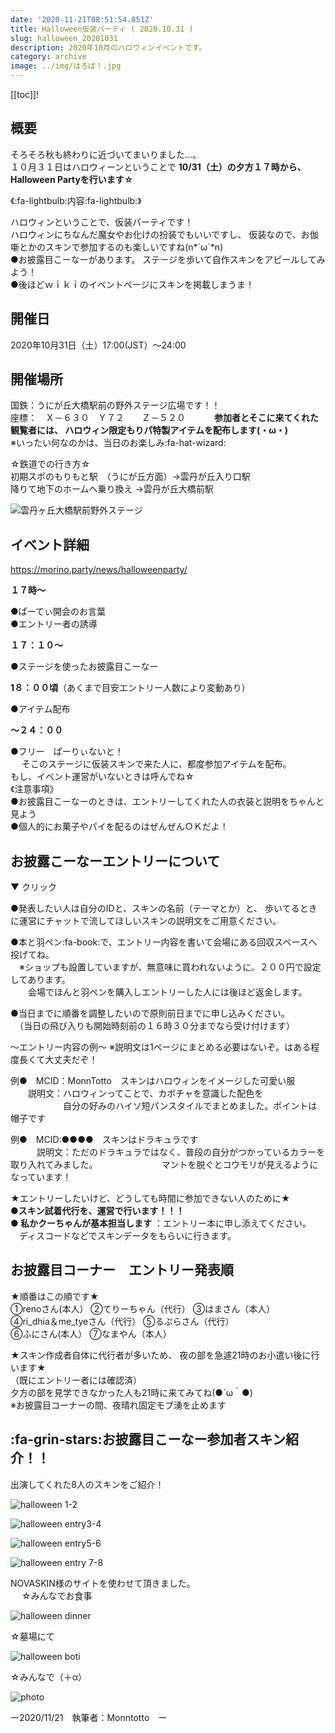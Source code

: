 ```yaml
---
date: '2020-11-21T08:51:54.851Z'
title: Halloween仮装パーティ ( 2020.10.31 )
slug: halloween_20201031
description: 2020年10月のハロウィンイベントです。
category: archive
image: ../img/はろぱ！.jpg
---
```

[[toc]]!

## 概要

そろそろ秋も終わりに近づいてまいりました…。  
１０月３１日はハロウィーンということで **10/31（土）の夕方１７時から、Halloween Partyを行います☆**

《:fa-lightbulb:内容:fa-lightbulb:》

ハロウィンということで、仮装パーティです！  
ハロウィンにちなんだ魔女やお化けの扮装でもいいですし、 仮装なので、お伽噺とかのスキンで参加するのも楽しいですね(n*´ω`*n)  
●お披露目こーなーがあります。 ステージを歩いて自作スキンをアピールしてみよう！  
●後ほどｗｉｋｉのイベントページにスキンを掲載しまうま！

## 開催日

2020年10月31日（土）17:00(JST）～24:00

## 開催場所

国鉄：うにが丘大橋駅前の野外ステージ広場です！！  
座標：　Ｘ－６３０　Ｙ７２　　Ｚ－５２０　　　
**参加者とそこに来てくれた観覧者には、 ハロウィン限定もりパ特製アイテムを配布します(・ω・)**  
※いったい何なのかは、当日のお楽しみ:fa-hat-wizard:

☆鉄道での行き方☆  
初期スポのもりもと駅　（うにが丘方面）→雲丹が丘入り口駅  
降りて地下のホームへ乗り換え →雲丹が丘大橋前駅

![雲丹ヶ丘大橋駅前野外ステージ](/img/2020-10-29_23.43.35.png "雲丹ヶ丘大橋駅前野外ステージ")

## イベント詳細

https://morino.party/news/halloweenparty/

**１７時～** 

●ぱーてぃ開会のお言葉  
●エントリー者の誘導 

**１７：１０～** 

●ステージを使ったお披露目こーなー 

**1８：００頃**（あくまで目安エントリー人数により変動あり） 

●アイテム配布 

**～２４：００** 

●フリー　ぱーりぃないと！  
　
そこのステージに仮装スキンで来た人に、都度参加アイテムを配布。  
もし、イベント運営がいないときは呼んでね☆  
《注意事項》  
●お披露目こーなーのときは、エントリーしてくれた人の衣装と説明をちゃんと見よう  
●個人的にお菓子やパイを配るのはぜんぜんＯＫだよ！

## お披露こーなーエントリーについて

▼ クリック

●発表したい人は自分のIDと、スキンの名前（テーマとか）と、 歩いてるときに運営にチャットで流してほしいスキンの説明文をご用意ください。

●本と羽ペン:fa-book:で、エントリー内容を書いて会場にある回収スペースへ投げてね。  
　※ショップも設置していますが、無意味に買われないように、２００円で設定してあります。  
　　会場でほんと羽ペンを購入しエントリーした人には後ほど返金します。

●当日までに順番を調整したいので原則前日までに申し込みください。  
　（当日の飛び入りも開始時刻前の１６時３０分までなら受け付けます）

～エントリー内容の例～ ※説明文は1ページにまとめる必要はないぞ。はある程度長くて大丈夫だぞ！

例●　MCID：MonnTotto　スキンはハロウィンをイメージした可愛い服  
　　説明文：ハロウィンってことで、カボチャを意識した配色を  
　　　　　　自分の好みのハイソ短パンスタイルでまとめました。ポイントは帽子です

例●　MCID:●●●●　スキンはドラキュラです 　　　\
　　　説明文：ただのドラキュラではなく、普段の自分がつかっているカラーを取り入れてみました。 　　　　　　　マントを脱ぐとコウモリが見えるようになっています！

★エントリーしたいけど、どうしても時間に参加できない人のために★  
**●スキン試着代行を、運営で行います！！！**  
**● 私かクーちゃんが基本担当します** ：エントリー本に申し添えてください。  
　ディスコードなどでスキンデータをもらいに行きます。

## お披露目コーナー　エントリー発表順

★順番はこの順です★  
①renoさん(本人） ②てりーちゃん（代行） ③はまさん（本人）  
④ri_dhia＆me_tyeさん（代行） ⑤るぷらさん（代行）  
⑥ふにさん(本人） ⑦なまやん（本人）

★スキン作成者自体に代行者が多いため、 夜の部を急遽21時のお小遣い後に行います★  
（既にエントリー者には確認済）  
夕方の部を見学できなかった人も21時に来てみてね(●´ω｀●)  
※お披露目コーナーの間、夜晴れ固定モブ湧を止めます

## :fa-grin-stars:お披露目こーなー参加者スキン紹介！！

出演してくれた8人のスキンをご紹介！

![halloween 1-2](/img/halloween-1-2.jpg "halloween 1-2")

![halloween entry3-4](/img/halloween-entry3-4.jpg "halloween entry3-4")

![halloween entry5-6](/img/halloween-entry5-6.jpg "halloween entry5-6")

![halloween entry 7-8](/img/halloween-entry-7-8.jpg "halloween entry 7-8")

NOVASKIN様のサイトを使わせて頂きました。  
　
☆みんなでお食事

![halloween dinner](/img/halloween-dinner.jpeg "halloween dinner")

☆墓場にて

![halloween boti](/img/halloween-boti.jpeg "halloween boti")

☆みんなで（＋α）

![photo](/img/photo.jpeg "photo")

ー2020/11/21　執筆者：Monntotto　ー
